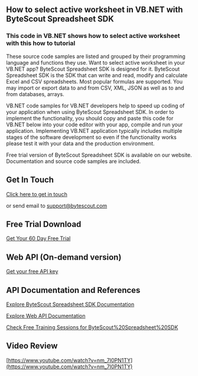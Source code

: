 ## How to select active worksheet in VB.NET with ByteScout Spreadsheet SDK

### This code in VB.NET shows how to select active worksheet with this how to tutorial

These source code samples are listed and grouped by their programming language and functions they use. Want to select active worksheet in your VB.NET app? ByteScout Spreadsheet SDK is designed for it. ByteScout Spreadsheet SDK is the SDK that can write and read, modify and calculate Excel and CSV spreadsheets. Most popular formulas are supported. You may import or export data to and from CSV, XML, JSON as well as to and from databases, arrays.

VB.NET code samples for VB.NET developers help to speed up coding of your application when using ByteScout Spreadsheet SDK. In order to implement the functionality, you should copy and paste this code for VB.NET below into your code editor with your app, compile and run your application. Implementing VB.NET application typically includes multiple stages of the software development so even if the functionality works please test it with your data and the production environment.

Free trial version of ByteScout Spreadsheet SDK is available on our website. Documentation and source code samples are included.

## Get In Touch

[Click here to get in touch](https://bytescout.zendesk.com/hc/en-us/requests/new?subject=ByteScout%20Spreadsheet%20SDK%20Question)

or send email to [support@bytescout.com](mailto:support@bytescout.com?subject=ByteScout%20Spreadsheet%20SDK%20Question) 

## Free Trial Download

[Get Your 60 Day Free Trial](https://bytescout.com/download/web-installer?utm_source=github-readme)

## Web API (On-demand version)

[Get your free API key](https://pdf.co/documentation/api?utm_source=github-readme)

## API Documentation and References

[Explore ByteScout Spreadsheet SDK Documentation](https://bytescout.com/documentation/index.html?utm_source=github-readme)

[Explore Web API Documentation](https://pdf.co/documentation/api?utm_source=github-readme)

[Check Free Training Sessions for ByteScout%20Spreadsheet%20SDK](https://academy.bytescout.com/)

## Video Review

[https://www.youtube.com/watch?v=nm_7I0PN1TY](https://www.youtube.com/watch?v=nm_7I0PN1TY)